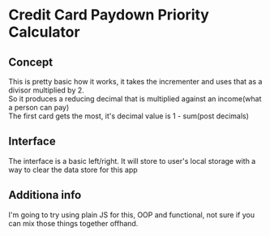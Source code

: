# Credit Card Paydown Priority Calculator

## Concept
This is pretty basic how it works, it takes the incrementer and uses that as a divisor multiplied by 2. <br />
So it produces a reducing decimal that is multiplied against an income(what a person can pay) <br />
The first card gets the most, it's decimal value is 1 - sum(post decimals)

## Interface
The interface is a basic left/right. It will store to user's local storage with a way to clear the data store for this app

## Additiona info
I'm going to try using plain JS for this, OOP and functional, not sure if you can mix those things together offhand.